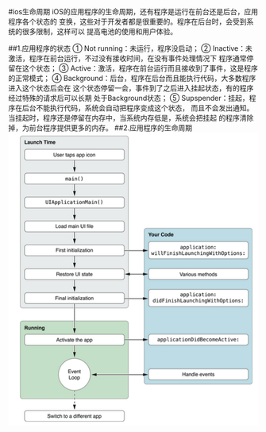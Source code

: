 #ios生命周期
        iOS的应用程序的生命周期，还有程序是运行在前台还是后台，应用程序各个状态的
    变换，这些对于开发者都是很重要的。程序在后台时，会受到系统的很多限制，这样可以
    提高电池的使用和用户体验。
    
##1.应用程序的状态
        ① Not running：未运行，程序没启动；
        ② Inactive：未激活，程序在前台运行，不过没有接收时间，在没有事件处理情况下
    程序通常停留在这个状态；
        ③ Active：激活，程序在前台运行而且接收到了事件，这是程序的正常模式；
        ④ Background：后台，程序在后台而且能执行代码，大多数程序进入这个状态后会在
    这个状态停留一会，事件到了之后进入挂起状态，有的程序经过特殊的请求后可以长期
    处于Background状态；
        ⑤ Supspender：挂起，程序在后台不能执行代码，系统会自动把程序变成这个状态，
    而且不会发出通知。当挂起时，程序还是停留在内存中，当系统内存低是，系统会把挂起
    的程序清除掉，为前台程序提供更多的内存。
##2.应用程序的生命周期
![加载应用程序进入前台](forword.png)
